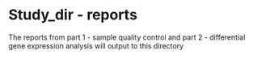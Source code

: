 # Study_dir - reports

The reports from part 1 - sample quality control and part 2 - differential gene expression analysis will output to this directory